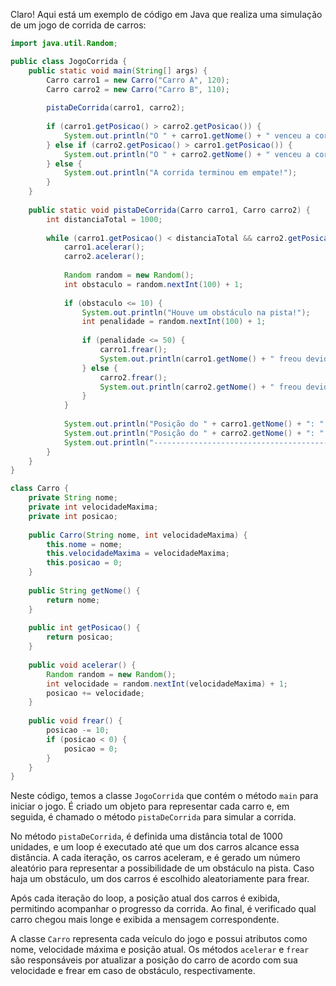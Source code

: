 Claro! Aqui está um exemplo de código em Java que realiza uma simulação de um jogo de corrida de carros:

```java
import java.util.Random;

public class JogoCorrida {
    public static void main(String[] args) {
        Carro carro1 = new Carro("Carro A", 120);
        Carro carro2 = new Carro("Carro B", 110);
        
        pistaDeCorrida(carro1, carro2);
        
        if (carro1.getPosicao() > carro2.getPosicao()) {
            System.out.println("O " + carro1.getNome() + " venceu a corrida!");
        } else if (carro2.getPosicao() > carro1.getPosicao()) {
            System.out.println("O " + carro2.getNome() + " venceu a corrida!");
        } else {
            System.out.println("A corrida terminou em empate!");
        }
    }
    
    public static void pistaDeCorrida(Carro carro1, Carro carro2) {
        int distanciaTotal = 1000;
        
        while (carro1.getPosicao() < distanciaTotal && carro2.getPosicao() < distanciaTotal) {
            carro1.acelerar();
            carro2.acelerar();
            
            Random random = new Random();
            int obstaculo = random.nextInt(100) + 1;
            
            if (obstaculo <= 10) {
                System.out.println("Houve um obstáculo na pista!");
                int penalidade = random.nextInt(100) + 1;
                
                if (penalidade <= 50) {
                    carro1.frear();
                    System.out.println(carro1.getNome() + " freou devido ao obstáculo.");
                } else {
                    carro2.frear();
                    System.out.println(carro2.getNome() + " freou devido ao obstáculo.");
                }
            }
            
            System.out.println("Posição do " + carro1.getNome() + ": " + carro1.getPosicao());
            System.out.println("Posição do " + carro2.getNome() + ": " + carro2.getPosicao());
            System.out.println("----------------------------------------------");
        }
    }
}

class Carro {
    private String nome;
    private int velocidadeMaxima;
    private int posicao;
    
    public Carro(String nome, int velocidadeMaxima) {
        this.nome = nome;
        this.velocidadeMaxima = velocidadeMaxima;
        this.posicao = 0;
    }
    
    public String getNome() {
        return nome;
    }
    
    public int getPosicao() {
        return posicao;
    }
    
    public void acelerar() {
        Random random = new Random();
        int velocidade = random.nextInt(velocidadeMaxima) + 1;
        posicao += velocidade;
    }
    
    public void frear() {
        posicao -= 10;
        if (posicao < 0) {
            posicao = 0;
        }
    }
}
```

Neste código, temos a classe `JogoCorrida` que contém o método `main` para iniciar o jogo. É criado um objeto para representar cada carro e, em seguida, é chamado o método `pistaDeCorrida` para simular a corrida.

No método `pistaDeCorrida`, é definida uma distância total de 1000 unidades, e um loop é executado até que um dos carros alcance essa distância. A cada iteração, os carros aceleram, e é gerado um número aleatório para representar a possibilidade de um obstáculo na pista. Caso haja um obstáculo, um dos carros é escolhido aleatoriamente para frear.

Após cada iteração do loop, a posição atual dos carros é exibida, permitindo acompanhar o progresso da corrida. Ao final, é verificado qual carro chegou mais longe e exibida a mensagem correspondente.

A classe `Carro` representa cada veículo do jogo e possui atributos como nome, velocidade máxima e posição atual. Os métodos `acelerar` e `frear` são responsáveis por atualizar a posição do carro de acordo com sua velocidade e frear em caso de obstáculo, respectivamente.